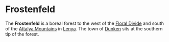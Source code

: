 # Frostenfeld

The **Frostenfeld** is a boreal forest to the west of the [Floral Divide](floral-divide.md) and south of the [Attalya Mountains](attalya-mountains/attalya-mountains.md) in [Lenya](lenya.md). The town of [Dunken](../../../ch-2-people-of-mote/societies/esterfell-accord/dunken.md) sits at the southern tip of the forest.

